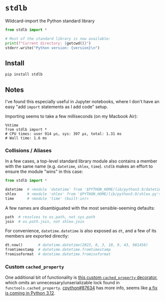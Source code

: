 # `stdlb`

Wildcard-import the Python standard library

```python
from stdlb import *

# Most of the standard library is now available:
print(f"Current directory: {getcwd()}")
stderr.write("Python version: {version}\n")
```

## Install
```bash
pip install stdlb
```

## Notes
I've found this especially useful in Jupyter notebooks, where I don't have an easy "add `import` statements as I add code" setup.

Importing seems to take a few milliseconds (on my Macbook Air):
```ipython
%%time
from stdlb import *
# CPU times: user 914 µs, sys: 397 µs, total: 1.31 ms
# Wall time: 1.6 ms
```

### Collisions / Aliases
In a few cases, a top-level standard library module also contains a member with the same name (e.g. `datetime`, `shlex`, `time`). `stdlb` makes an effort to ensure the module "wins" in this case:

```python
from stdlb import *

datetime  # <module 'datetime' from '$PYTHON_HOME/lib/python3.9/datetime.py'>
shlex     # <module 'shlex' from '$PYTHON_HOME/lib/python3.9/shlex.py'>
time      # <module 'time' (built-in)>
```

A few names are disambiguated with the most sensible-seeming defaults:
```python
path  # resolves to os.path, not sys.path
join  # os.path.join, not shlex.join
```

For convenience, `datetime.datetime` is also exposed as `dt`, and a few of its members are exported directly:
```python
dt.now()       # datetime.datetime(2023, 8, 3, 10, 9, 43, 981458)
fromtimestamp  # datetime.datetime.fromtimestamp
fromisoformat  # datetime.datetime.fromisoformat
```

### Custom `cached_property`
One additional bit of functionality is [this custom `cached_property` decorator](stdlb/cached_property.py), which omits an unnecessary/unserializable lock found in `functools.cached_property`. [cpython#87634](https://github.com/python/cpython/issues/87634) has more info, seems like [a fix is coming in Python 3.12](https://github.com/python/cpython/issues/87634#issuecomment-1467140709).
